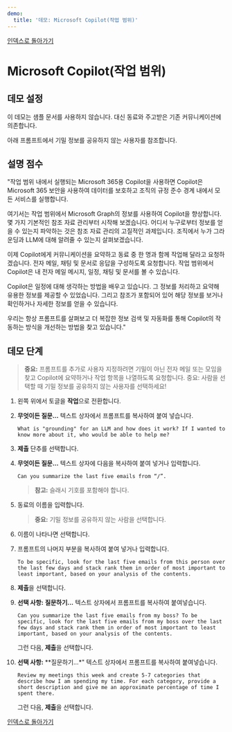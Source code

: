 ```yaml
---
demo:
  title: '데모: Microsoft Copilot(작업 범위)'
---
```


[인덱스로 돌아가기](https://microsoftlearning.github.io/MS-4012-Microsoft-Copilot-Web-Based-Interactive-Experience-for-Executives/)

# Microsoft Copilot(작업 범위)

## 데모 설정

이 데모는 샘플 문서를 사용하지 않습니다. 대신 동료와 주고받은 기존 커뮤니케이션에 의존합니다. 

아래 프롬프트에서 기밀 정보를 공유하지 않는 사용자를 참조합니다.

## 설명 점수

"작업 범위 내에서 실행되는 Microsoft 365용 Copilot을 사용하면 Copilot은 Microsoft 365 보안을 사용하여 데이터를 보호하고 조직의 규정 준수 경계 내에서 모든 서비스를 실행합니다.

여기서는 작업 범위에서 Microsoft Graph의 정보를 사용하여 Copilot을 향상합니다. 몇 가지 기본적인 참조 자료 관리부터 시작해 보겠습니다. 어디서 누구로부터 정보를 얻을 수 있는지 파악하는 것은 참조 자료 관리의 고질적인 과제입니다. 조직에서 누가 그라운딩과 LLM에 대해 알려줄 수 있는지 살펴보겠습니다.

이제 Copilot에게 커뮤니케이션을 요약하고 동료 중 한 명과 함께 작업해 달라고 요청하겠습니다. 전자 메일, 채팅 및 문서로 응답을 구성하도록 요청합니다. 작업 범위에서 Copilot은 내 전자 메일 메시지, 일정, 채팅 및 문서를 볼 수 있습니다.

Copilot은 일정에 대해 생각하는 방법을 배우고 있습니다. 그 정보를 처리하고 요약해 유용한 정보를 제공할 수 있었습니다. 그리고 참조가 포함되어 있어 해당 정보를 보거나 확인하거나 자세한 정보를 얻을 수 있습니다.

우리는 항상 프롬프트를 살펴보고 더 복잡한 정보 검색 및 자동화를 통해 Copilot의 작동하는 방식을 개선하는 방법을 찾고 있습니다."

## 데모 단계

> **중요:** 프롬프트를 추가로 사용자 지정하려면 기밀이 아닌 전자 메일 또는 모임을 찾고 Copilot에 요약하거나 작업 항목을 나열하도록 요청합니다. 중요: 사람을 선택할 때 기밀 정보를 공유하지 않는 사용자를 선택하세요!

1. 왼쪽 위에서 토글을 **작업**으로 전환합니다.

1. **무엇이든 질문...** 텍스트 상자에서 프롬프트를 복사하여 붙여 넣습니다. 

    ```text
    What is "grounding" for an LLM and how does it work? If I wanted to know more about it, who would be able to help me?
    ```

1. **제출** 단추를 선택합니다.

1. **무엇이든 질문...** 텍스트 상자에 다음을 복사하여 붙여 넣거나 입력합니다. 

    ```text
    Can you summarize the last five emails from “/”.
    ```
    > **참고:** 슬래시 기호를 포함해야 합니다.

1. 동료의 이름을 입력합니다.

    > **중요:** 기밀 정보를 공유하지 않는 사람을 선택합니다.

1. 이름이 나타나면 선택합니다.
1. 프롬프트의 나머지 부분을 복사하여 붙여 넣거나 입력합니다.

    ```text
    To be specific, look for the last five emails from this person over the last few days and stack rank them in order of most important to least important, based on your analysis of the contents.
    ```

1. **제출**을 선택합니다.

1. **선택 사항:** **질문하기...** 텍스트 상자에서 프롬프트를 복사하여 붙여넣습니다.

    ```text
    Can you summarize the last five emails from my boss? To be specific, look for the last five emails from my boss over the last few days and stack rank them in order of most important to least important, based on your analysis of the contents.
    ```

    그런 다음, **제출**을 선택합니다.

1. **선택 사항:** **질문하기...*" 텍스트 상자에서 프롬프트를 복사하여 붙여넣습니다.

    ```text
    Review my meetings this week and create 5-7 categories that describe how I am spending my time. For each category, provide a short description and give me an approximate percentage of time I spent there.
    ```

    그런 다음, **제출**을 선택합니다.

[인덱스로 돌아가기](https://microsoftlearning.github.io/MS-4012-Microsoft-Copilot-Web-Based-Interactive-Experience-for-Executives/)
